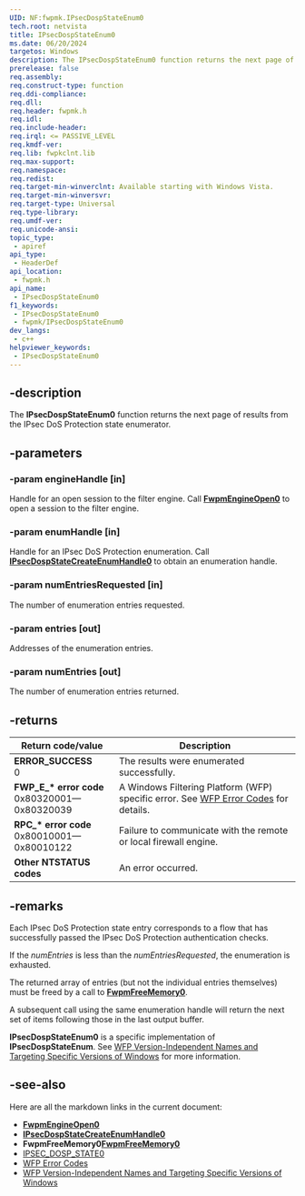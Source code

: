 ```yaml
---
UID: NF:fwpmk.IPsecDospStateEnum0
tech.root: netvista
title: IPsecDospStateEnum0
ms.date: 06/20/2024
targetos: Windows
description: The IPsecDospStateEnum0 function returns the next page of results from the IPsec DoS Protection state enumerator.
prerelease: false
req.assembly: 
req.construct-type: function
req.ddi-compliance: 
req.dll: 
req.header: fwpmk.h
req.idl: 
req.include-header: 
req.irql: <= PASSIVE_LEVEL
req.kmdf-ver: 
req.lib: fwpkclnt.lib
req.max-support: 
req.namespace: 
req.redist: 
req.target-min-winverclnt: Available starting with Windows Vista.
req.target-min-winversvr: 
req.target-type: Universal
req.type-library: 
req.umdf-ver: 
req.unicode-ansi: 
topic_type:
 - apiref
api_type:
 - HeaderDef
api_location:
 - fwpmk.h
api_name:
 - IPsecDospStateEnum0
f1_keywords:
 - IPsecDospStateEnum0
 - fwpmk/IPsecDospStateEnum0
dev_langs:
 - c++
helpviewer_keywords:
 - IPsecDospStateEnum0
---
```


## -description

The **IPsecDospStateEnum0** function returns the next page of results from the IPsec DoS Protection state enumerator.

## -parameters

### -param engineHandle [in]

Handle for an open session to the filter engine. Call **[FwpmEngineOpen0](nf-fwpmk-fwpmengineopen0.md)** to open a session to the filter engine.

### -param enumHandle [in]

Handle for an IPsec DoS Protection enumeration. Call **[IPsecDospStateCreateEnumHandle0](nf-fwpmk-ipsecdospstatecreateenumhandle0.md)** to obtain an enumeration handle.

### -param numEntriesRequested [in]

The number of enumeration entries requested.

### -param entries [out]

Addresses of the enumeration entries.

### -param numEntries [out]

The number of enumeration entries returned.

## -returns

| Return code/value | Description |
|---|---|
| **ERROR_SUCCESS**<br>0 | The results were enumerated successfully. |
| **FWP_E_\* error code**<br>0x80320001—0x80320039 | A Windows Filtering Platform (WFP) specific error. See [WFP Error Codes](/windows/win32/fwp/wfp-error-codes) for details. |
| **RPC_\* error code**<br>0x80010001—0x80010122 | Failure to communicate with the remote or local firewall engine. |
| **Other NTSTATUS codes** | An error occurred. |

## -remarks

Each IPsec DoS Protection state entry corresponds to a flow that has successfully passed the IPsec DoS Protection authentication checks.

If the *numEntries* is less than the *numEntriesRequested*, the enumeration is exhausted.

The returned array of entries (but not the individual entries themselves) must be freed by a call to **[FwpmFreeMemory0](nf-fwpmk-fwpmfreememory0.md)**.

A subsequent call using the same enumeration handle will return the next set of items following those in the last output buffer.

**IPsecDospStateEnum0** is a specific implementation of **IPsecDospStateEnum**. See [WFP Version-Independent Names and Targeting Specific Versions of Windows](/windows/desktop/FWP/wfp-version-independent-names-and-targeting-specific-versions-of-windows) for more information.

## -see-also

Here are all the markdown links in the current document:

- **[FwpmEngineOpen0](nf-fwpmk-fwpmengineopen0.md)**
- **[IPsecDospStateCreateEnumHandle0](nf-fwpmk-ipsecdospstatecreateenumhandle0.md)**
- **FwpmFreeMemory0[FwpmFreeMemory0](../../../CONTRIBUTING.md)**
- [IPSEC_DOSP_STATE0](/windows/desktop/api/ipsectypes/ns-ipsectypes-ipsec_dosp_state0)
- [WFP Error Codes](/windows/win32/fwp/wfp-error-codes)
- [WFP Version-Independent Names and Targeting Specific Versions of Windows](/windows/desktop/FWP/wfp-version-independent-names-and-targeting-specific-versions-of-windows)
